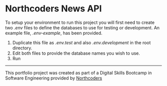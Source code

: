# Northcoders News API

To setup your environment to run this project you will first need to create two _.env_ files to define the databases to use for testing or development. An example file, _.env-example_, has been provided.

1. Duplicate this file as _.env.test_ and also _.env.development_ in the root directory.
2. Edit both files to provide the database names you wish to use.
3. Run



--- 

This portfolio project was created as part of a Digital Skills Bootcamp in Software Engineering provided by [Northcoders](https://northcoders.com/)
